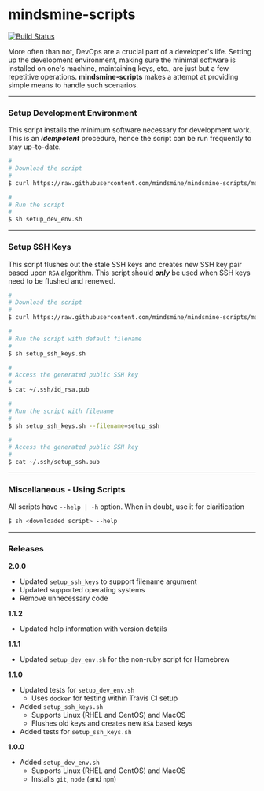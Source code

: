 # mindsmine-scripts #

[![Build Status](https://travis-ci.org/mindsmine/mindsmine-scripts.svg?branch=master)](https://travis-ci.org/mindsmine/mindsmine-scripts)

More often than not, DevOps are a crucial part of a developer's life. Setting up the development environment, making sure
the minimal software is installed on one's machine, maintaining keys, etc., are just but a few repetitive operations.
**mindsmine-scripts** makes a attempt at providing simple means to handle such scenarios.

---

### Setup Development Environment ###

This script installs the minimum software necessary for development work. This is an _**idempotent**_ procedure, hence
the script can be run frequently to stay up-to-date.

```bash
#
# Download the script
#
$ curl https://raw.githubusercontent.com/mindsmine/mindsmine-scripts/master/src/setup_dev_env.sh -o setup_dev_env.sh -s

#
# Run the script
#
$ sh setup_dev_env.sh
```

---

### Setup SSH Keys ###

This script flushes out the stale SSH keys and creates new SSH key pair based upon `RSA` algorithm. This script should
_**only**_ be used when SSH keys need to be flushed and renewed.

```bash
#
# Download the script
#
$ curl https://raw.githubusercontent.com/mindsmine/mindsmine-scripts/master/src/setup_ssh_keys.sh -o setup_ssh_keys.sh -s

#
# Run the script with default filename
#
$ sh setup_ssh_keys.sh

#
# Access the generated public SSH key
#
$ cat ~/.ssh/id_rsa.pub

#
# Run the script with filename
#
$ sh setup_ssh_keys.sh --filename=setup_ssh

#
# Access the generated public SSH key
#
$ cat ~/.ssh/setup_ssh.pub
```

---

### Miscellaneous - Using Scripts ###

All scripts have ```--help | -h``` option. When in doubt, use it for clarification

```bash
$ sh <downloaded script> --help
```

---

### Releases ###

**2.0.0**
* Updated `setup_ssh_keys` to support filename argument
* Updated supported operating systems
* Remove unnecessary code

**1.1.2**
* Updated help information with version details

**1.1.1**
* Updated `setup_dev_env.sh` for the non-ruby script for Homebrew

**1.1.0**
* Updated tests for `setup_dev_env.sh`
  * Uses `docker` for testing within Travis CI setup
* Added `setup_ssh_keys.sh`
  * Supports Linux (RHEL and CentOS) and MacOS
  * Flushes old keys and creates new `RSA` based keys
* Added tests for `setup_ssh_keys.sh`

**1.0.0**
* Added `setup_dev_env.sh`
  * Supports Linux (RHEL and CentOS) and MacOS
  * Installs `git`, `node` (and `npm`)
